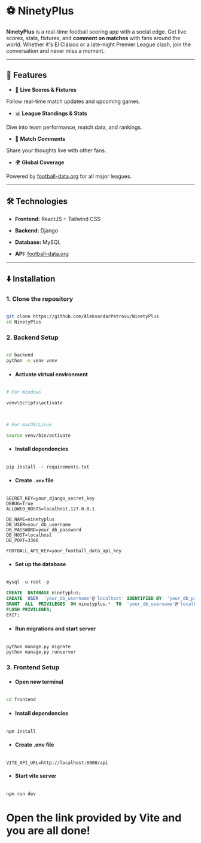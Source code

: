 
# ⚽ **NinetyPlus**

  

**NinetyPlus** is a real-time football scoring app with a social edge. Get live scores, stats, fixtures, and **comment on matches** with fans around the world. Whether it's El Clásico or a late-night Premier League clash, join the conversation and never miss a moment.

  

---

  

## 🚀 **Features**

  

- 📅 **Live Scores & Fixtures**

Follow real-time match updates and upcoming games.

  

- 📊 **League Standings & Stats**

Dive into team performance, match data, and rankings.

  

- 💬 **Match Comments**

Share your thoughts live with other fans.

  

- 🌍 **Global Coverage**

Powered by [football-data.org](https://www.football-data.org/) for all major leagues.

  

---

  

## 🛠️ **Technologies**

  

- **Frontend:** ReactJS + Tailwind CSS

- **Backend:** Django

- **Database:** MySQL

- **API:**  [football-data.org](https://www.football-data.org/)

  

---

  

## ⬇️ **Installation**

  

### 1. **Clone the repository**

  

```bash

git clone https://github.com/AleksandarPetrovv/NinetyPlus
cd NinetyPlus

```

  

### 2. **Backend Setup**

  

```bash

cd backend
python -m venv venv

```

  

- #### Activate virtual environment

  

```bash

# For Windows

venv\Scripts\activate

  

# For macOS/Linux

source venv/bin/activate

```

  

- #### Install dependencies

  

```bash

pip install -r requirements.txt

```

  

- #### Create `.env` file

  

```dotenv

SECRET_KEY=your_django_secret_key
DEBUG=True
ALLOWED_HOSTS=localhost,127.0.0.1

DB_NAME=ninetyplus
DB_USER=your_db_username
DB_PASSWORD=your_db_password
DB_HOST=localhost
DB_PORT=3306

FOOTBALL_API_KEY=your_football_data_api_key

```

  

- #### Set up the database

  

```sql

mysql -u root -p

CREATE  DATABASE ninetyplus;
CREATE  USER  'your_db_username'@'localhost' IDENTIFIED BY  'your_db_password';
GRANT  ALL  PRIVILEGES  ON ninetyplus.*  TO  'your_db_username'@'localhost';
FLUSH PRIVILEGES;
EXIT;

```

  

- #### Run migrations and start server

  

```bash

python manage.py migrate
python manage.py runserver

```


### 3. **Frontend Setup**

- #### Open new terminal

```bash

cd frontend

```

- #### Install dependencies

```bash

npm install

```

- #### Create .env file

```dotenv

VITE_API_URL=http://localhost:8000/api

```

- #### Start vite server

```bash

npm run dev

```

# Open the link provided by Vite and you are all done!